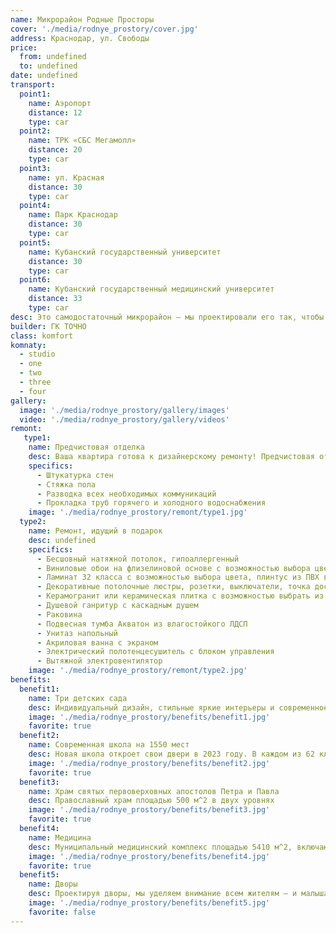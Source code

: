 ```yaml
---
name: Микрорайон Родные Просторы
cover: './media/rodnye_prostory/cover.jpg'
address: Краснодар, ул. Свободы
price:
  from: undefined
  to: undefined
date: undefined
transport:
  point1:
    name: Аэропорт
    distance: 12
    type: car
  point2:
    name: ТРК «СБС Мегамолл»
    distance: 20
    type: car
  point3:
    name: ул. Красная
    distance: 30
    type: car
  point4:
    name: Парк Краснодар
    distance: 30
    type: car
  point5:
    name: Кубанский государственный университет
    distance: 30
    type: car
  point6:
    name: Кубанский государственный медицинский университет
    distance: 33
    type: car
desc: Это самодостаточный микрорайон — мы проектировали его так, чтобы большинство жизненных задач вы решали прямо здесь. Детские сады – рядом. Своя школа – прямо в микрорайоне. Приболели? Поликлиника тоже здесь. Нужны продукты, товары для дома, лекарства, пункты доставки, химчистки? Прямо на первых этажах.
builder: ГК ТОЧНО
class: komfort
komnaty:
  - studio
  - one
  - two
  - three
  - four
gallery:
  image: './media/rodnye_prostory/gallery/images'
  video: './media/rodnye_prostory/gallery/videos'
remont:
   type1:
    name: Предчистовая отделка
    desc: Ваша квартира готова к дизайнерскому ремонту! Предчистовая отделка станет основой для воплощения интерьера вашей мечты.
    specifics:
      - Штукатурка стен
      - Стяжка пола
      - Разводка всех необходимых коммуникаций
      - Прокладка труб горячего и холодного водоснабжения
    image: './media/rodnye_prostory/remont/type1.jpg'
  type2:
    name: Ремонт, идущий в подарок
    desc: undefined
    specifics:
      - Бесшовный натяжной потолок, гипоаллергенный
      - Виниловые обои на флизелиновой основе с возможностью выбора цвета, межкомнатные двери с магнитным замком
      - Ламинат 32 класса с возможностью выбора цвета, плинтус из ПВХ высотой 75 мм
      - Декоративные потолочные люстры, розетки, выключатели, точка доступа wi-fi
      - Керамогранит или керамическая плитка с возможностью выбрать из нескольких коллекций
      - Душевой ганритур с каскадным душем
      - Раковина
      - Подвесная тумба Акватон из влагостойкого ЛДСП
      - Унитаз напольный
      - Акриловая ванна с экраном
      - Электрический полотенцесушитель с блоком управления
      - Вытяжной электровентилятор
    image: './media/rodnye_prostory/remont/type2.jpg'
benefits:
  benefit1:
    name: Три детских сада
    desc: Индивидуальный дизайн, стильные яркие интерьеры и современное игровое и развивающее наполнение – таков подход компании к строительству детских садов. Наши сады понравятся и детям, и педагогам, и родителям.
    image: './media/rodnye_prostory/benefits/benefit1.jpg'
    favorite: true
  benefit2:
    name: Современная школа на 1550 мест
    desc: Новая школа откроет свои двери в 2023 году. В каждом из 62 классов будет учиться по 25 учеников начальной, средней и старшей школы.
    image: './media/rodnye_prostory/benefits/benefit2.jpg'
    favorite: true
  benefit3:
    name: Храм святых первоверховных апостолов Петра и Павла
    desc: Православный храм площадью 500 м^2 в двух уровнях
    image: './media/rodnye_prostory/benefits/benefit3.jpg'
    favorite: true
  benefit4:
    name: Медицина
    desc: Муниципальный медицинский комплекс площадью 5410 м^2, включающий в себя процедурные и диагностические кабинеты.
    image: './media/rodnye_prostory/benefits/benefit4.jpg'
    favorite: true
  benefit5:
    name: Дворы
    desc: Проектируя дворы, мы уделяем внимание всем жителям — и малышам, и детям постарше, и взрослым, и даже питомцам. Несколько уровней озеленения и освещения создают безопасное и уютное пространство, где каждый найдет себе занятие по душе. Двор удобно зонирован для детей, спорта, отдыха.
    image: './media/rodnye_prostory/benefits/benefit5.jpg'
    favorite: false
---
```


